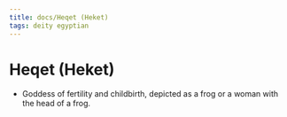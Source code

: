 ```yaml
---
title: docs/Heqet (Heket)
tags: deity egyptian
---
```


# Heqet (Heket)
- Goddess of fertility and childbirth, depicted as a frog or a woman with the head of a frog.
